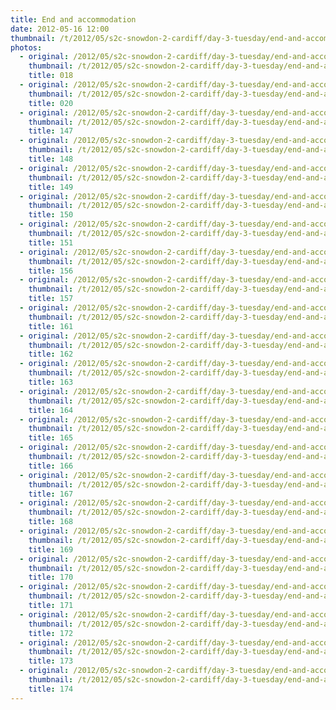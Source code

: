 ```yaml
---
title: End and accommodation
date: 2012-05-16 12:00
thumbnail: /t/2012/05/s2c-snowdon-2-cardiff/day-3-tuesday/end-and-accommodation/018.jpg
photos:
  - original: /2012/05/s2c-snowdon-2-cardiff/day-3-tuesday/end-and-accommodation/018.jpg
    thumbnail: /t/2012/05/s2c-snowdon-2-cardiff/day-3-tuesday/end-and-accommodation/018.jpg
    title: 018
  - original: /2012/05/s2c-snowdon-2-cardiff/day-3-tuesday/end-and-accommodation/020.jpg
    thumbnail: /t/2012/05/s2c-snowdon-2-cardiff/day-3-tuesday/end-and-accommodation/020.jpg
    title: 020
  - original: /2012/05/s2c-snowdon-2-cardiff/day-3-tuesday/end-and-accommodation/147.jpg
    thumbnail: /t/2012/05/s2c-snowdon-2-cardiff/day-3-tuesday/end-and-accommodation/147.jpg
    title: 147
  - original: /2012/05/s2c-snowdon-2-cardiff/day-3-tuesday/end-and-accommodation/148.jpg
    thumbnail: /t/2012/05/s2c-snowdon-2-cardiff/day-3-tuesday/end-and-accommodation/148.jpg
    title: 148
  - original: /2012/05/s2c-snowdon-2-cardiff/day-3-tuesday/end-and-accommodation/149.jpg
    thumbnail: /t/2012/05/s2c-snowdon-2-cardiff/day-3-tuesday/end-and-accommodation/149.jpg
    title: 149
  - original: /2012/05/s2c-snowdon-2-cardiff/day-3-tuesday/end-and-accommodation/150.jpg
    thumbnail: /t/2012/05/s2c-snowdon-2-cardiff/day-3-tuesday/end-and-accommodation/150.jpg
    title: 150
  - original: /2012/05/s2c-snowdon-2-cardiff/day-3-tuesday/end-and-accommodation/151.jpg
    thumbnail: /t/2012/05/s2c-snowdon-2-cardiff/day-3-tuesday/end-and-accommodation/151.jpg
    title: 151
  - original: /2012/05/s2c-snowdon-2-cardiff/day-3-tuesday/end-and-accommodation/156.jpg
    thumbnail: /t/2012/05/s2c-snowdon-2-cardiff/day-3-tuesday/end-and-accommodation/156.jpg
    title: 156
  - original: /2012/05/s2c-snowdon-2-cardiff/day-3-tuesday/end-and-accommodation/157.jpg
    thumbnail: /t/2012/05/s2c-snowdon-2-cardiff/day-3-tuesday/end-and-accommodation/157.jpg
    title: 157
  - original: /2012/05/s2c-snowdon-2-cardiff/day-3-tuesday/end-and-accommodation/161.jpg
    thumbnail: /t/2012/05/s2c-snowdon-2-cardiff/day-3-tuesday/end-and-accommodation/161.jpg
    title: 161
  - original: /2012/05/s2c-snowdon-2-cardiff/day-3-tuesday/end-and-accommodation/162.jpg
    thumbnail: /t/2012/05/s2c-snowdon-2-cardiff/day-3-tuesday/end-and-accommodation/162.jpg
    title: 162
  - original: /2012/05/s2c-snowdon-2-cardiff/day-3-tuesday/end-and-accommodation/163.jpg
    thumbnail: /t/2012/05/s2c-snowdon-2-cardiff/day-3-tuesday/end-and-accommodation/163.jpg
    title: 163
  - original: /2012/05/s2c-snowdon-2-cardiff/day-3-tuesday/end-and-accommodation/164.jpg
    thumbnail: /t/2012/05/s2c-snowdon-2-cardiff/day-3-tuesday/end-and-accommodation/164.jpg
    title: 164
  - original: /2012/05/s2c-snowdon-2-cardiff/day-3-tuesday/end-and-accommodation/165.jpg
    thumbnail: /t/2012/05/s2c-snowdon-2-cardiff/day-3-tuesday/end-and-accommodation/165.jpg
    title: 165
  - original: /2012/05/s2c-snowdon-2-cardiff/day-3-tuesday/end-and-accommodation/166.jpg
    thumbnail: /t/2012/05/s2c-snowdon-2-cardiff/day-3-tuesday/end-and-accommodation/166.jpg
    title: 166
  - original: /2012/05/s2c-snowdon-2-cardiff/day-3-tuesday/end-and-accommodation/167.jpg
    thumbnail: /t/2012/05/s2c-snowdon-2-cardiff/day-3-tuesday/end-and-accommodation/167.jpg
    title: 167
  - original: /2012/05/s2c-snowdon-2-cardiff/day-3-tuesday/end-and-accommodation/168.jpg
    thumbnail: /t/2012/05/s2c-snowdon-2-cardiff/day-3-tuesday/end-and-accommodation/168.jpg
    title: 168
  - original: /2012/05/s2c-snowdon-2-cardiff/day-3-tuesday/end-and-accommodation/169.jpg
    thumbnail: /t/2012/05/s2c-snowdon-2-cardiff/day-3-tuesday/end-and-accommodation/169.jpg
    title: 169
  - original: /2012/05/s2c-snowdon-2-cardiff/day-3-tuesday/end-and-accommodation/170.jpg
    thumbnail: /t/2012/05/s2c-snowdon-2-cardiff/day-3-tuesday/end-and-accommodation/170.jpg
    title: 170
  - original: /2012/05/s2c-snowdon-2-cardiff/day-3-tuesday/end-and-accommodation/171.jpg
    thumbnail: /t/2012/05/s2c-snowdon-2-cardiff/day-3-tuesday/end-and-accommodation/171.jpg
    title: 171
  - original: /2012/05/s2c-snowdon-2-cardiff/day-3-tuesday/end-and-accommodation/172.jpg
    thumbnail: /t/2012/05/s2c-snowdon-2-cardiff/day-3-tuesday/end-and-accommodation/172.jpg
    title: 172
  - original: /2012/05/s2c-snowdon-2-cardiff/day-3-tuesday/end-and-accommodation/173.jpg
    thumbnail: /t/2012/05/s2c-snowdon-2-cardiff/day-3-tuesday/end-and-accommodation/173.jpg
    title: 173
  - original: /2012/05/s2c-snowdon-2-cardiff/day-3-tuesday/end-and-accommodation/174.jpg
    thumbnail: /t/2012/05/s2c-snowdon-2-cardiff/day-3-tuesday/end-and-accommodation/174.jpg
    title: 174
---
```


